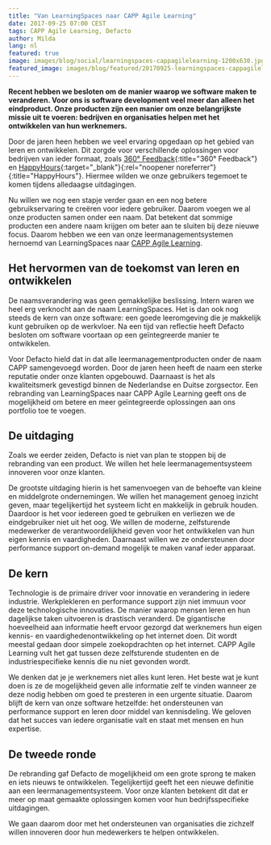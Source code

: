 ```yaml
---
title: "Van LearningSpaces naar CAPP Agile Learning"
date: 2017-09-25 07:00 CEST
tags: CAPP Agile Learning, Defacto
author: Milda
lang: nl
featured: true
image: images/blog/social/learningspaces-cappagilelearning-1200x630.jpg
featured_image: images/blog/featured/20170925-learningspaces-cappagilelearning.jpg
---
```


__Recent hebben we besloten om de manier waarop we software maken te veranderen. Voor ons is software development veel meer dan alleen het eindproduct. Onze producten zijn een manier om onze belangrijkste missie uit te voeren: bedrijven en organisaties helpen met het ontwikkelen van hun werknemers.__

Door de jaren heen hebben we veel ervaring opgedaan op het gebied van leren en ontwikkelen. Dit zorgde voor verschillende oplossingen voor bedrijven van ieder formaat, zoals [360° Feedback](/360-feedback/){:title="360° Feedback"} en [HappyHours](https://github.com/DefactoSoftware/hours){:target="_blank"}{:rel="noopener noreferrer"}{:title="HappyHours"}. Hiermee wilden we onze gebruikers tegemoet te komen tijdens alledaagse uitdagingen.

Nu willen we nog een stapje verder gaan en een nog betere gebruikservaring te creëren voor iedere gebruiker. Daarom voegen we al onze producten samen onder een naam. Dat betekent dat sommige producten een andere naam krijgen om beter aan te sluiten bij deze nieuwe focus. Daarom hebben we een van onze leermanagementsystemen hernoemd van LearningSpaces naar [CAPP Agile Learning](/capp-agile-learning/).

## Het hervormen van de toekomst van leren en ontwikkelen

De naamsverandering was geen gemakkelijke beslissing. Intern waren we heel erg verknocht aan de naam LearningSpaces. Het is dan ook nog steeds de kern van onze software: een goede leeromgeving die je makkelijk kunt gebruiken op de werkvloer. Na een tijd van reflectie heeft Defacto besloten om software voortaan op een geïntegreerde manier te ontwikkelen.

Voor Defacto hield dat in dat alle leermanagementproducten onder de naam CAPP samengevoegd worden. Door de jaren heen heeft de naam een sterke reputatie onder onze klanten opgebouwd. Daarnaast is het als kwaliteitsmerk gevestigd binnen de Nederlandse en Duitse zorgsector. Een rebranding van LearningSpaces naar CAPP Agile Learning geeft ons de mogelijkheid om betere en meer geïntegreerde oplossingen aan ons portfolio toe te voegen.

## De uitdaging

Zoals we eerder zeiden, Defacto is niet van plan te stoppen bij de rebranding van een product. We willen het hele leermanagementsysteem innoveren voor onze klanten.

De grootste uitdaging hierin is het samenvoegen van de behoefte van kleine en middelgrote ondernemingen. We willen het management genoeg inzicht geven, maar tegelijkertijd het systeem licht en makkelijk in gebruik houden. Daardoor is het voor iedereen goed te gebruiken en verliezen we de eindgebruiker niet uit het oog. We willen de moderne, zelfsturende medewerker de verantwoordelijkheid geven voor het ontwikkelen van hun eigen kennis en vaardigheden. Daarnaast willen we ze ondersteunen door performance support on-demand mogelijk te maken vanaf ieder apparaat.

## De kern

Technologie is de primaire driver voor innovatie en verandering in iedere industrie. Werkplekleren en performance support zijn niet immuun voor deze technologische innovaties. De manier waarop mensen leren en hun dagelijkse taken uitvoeren is drastisch veranderd. De gigantische hoeveelheid aan informatie heeft ervoor gezorgd dat werknemers hun eigen kennis- en vaardighedenontwikkeling op het internet doen. Dit wordt meestal gedaan door simpele zoekopdrachten op het internet. CAPP Agile Learning vult het gat tussen deze zelfsturende studenten en de industriespecifieke kennis die nu niet gevonden wordt.

We denken dat je je werknemers niet alles kunt leren. Het beste wat je kunt doen is ze de mogelijkheid geven alle informatie zelf te vinden wanneer ze deze nodig hebben om goed te presteren in een urgente situatie. Daarom blijft de kern van onze software hetzelfde: het ondersteunen van performance support en leren door middel van kennisdeling. We geloven dat het succes van iedere organisatie valt en staat met mensen en hun expertise.

## De tweede ronde

De rebranding gaf Defacto de mogelijkheid om een grote sprong te maken en iets nieuws te ontwikkelen. Tegelijkertijd geeft het een nieuwe definitie aan een leermanagementsysteem. Voor onze klanten betekent dit dat er meer op maat gemaakte oplossingen komen voor hun bedrijfsspecifieke uitdagingen.

We gaan daarom door met het ondersteunen van organisaties die zichzelf willen innoveren door hun medewerkers te helpen ontwikkelen.

